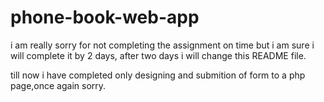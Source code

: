 # phone-book-web-app

i am really sorry for not completing the assignment on time but i am sure i will complete it by 2 days, after two days i will change this README file.

till now i have completed only designing and submition of form to a php page,once again sorry.
